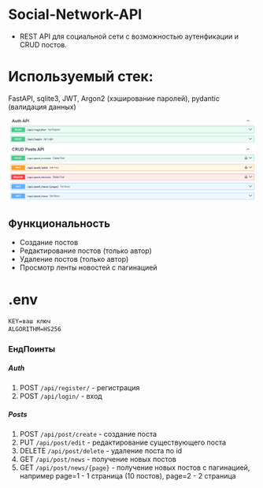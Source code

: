 ﻿# Social-Network-API

- REST API для социальной сети с возможностью аутенфикации и CRUD постов.

# Используемый стек: 
FastAPI, sqlite3, JWT, Argon2 (хэширование паролей), pydantic (валидация данных)

![swagger preview](./image.png)

## Функциональность

- Создание постов
- Редактирование постов (только автор)
- Удаление постов (только автор)
- Просмотр ленты новостей с пагинацией


# .env
```
KEY=ваш ключ
ALGORITHM=HS256
```

### ЕндПоинты

##### Auth
1. POST `/api/register/` - регистрация
2. POST `/api/login/` - вход

##### Posts
1. POST `/api/post/create` - создание поста
2. PUT `/api/post/edit` - редактирование существующего поста
3. DELETE `/api/post/delete` - удаление поста по id
4. GET `/api/post/news` - получение новых постов
5. GET `/api/post/news/{page}` - получение новых постов с пагинацией, например page=1 - 1 страница (10 постов), page=2 - 2 страница
